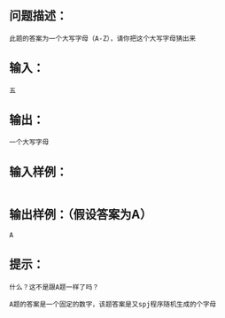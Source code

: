 ## 问题描述：
	此题的答案为一个大写字母（A-Z），请你把这个大写字母猜出来
## 输入：
	五
## 输出：
	一个大写字母

## 输入样例：
```

```
## 输出样例：（假设答案为A）
```
A
```

## 提示：
	什么？这不是跟A题一样了吗？
	
	A题的答案是一个固定的数字，该题答案是又spj程序随机生成的个字母